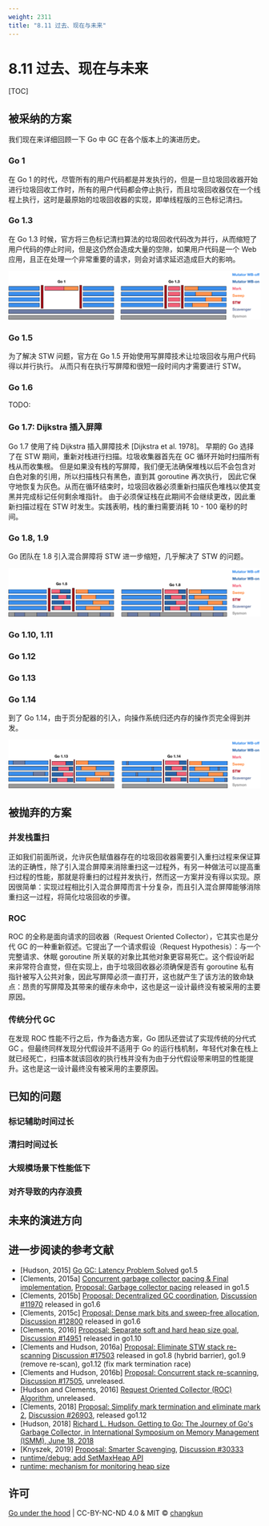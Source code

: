 ```yaml
---
weight: 2311
title: "8.11 过去、现在与未来"
---
```


# 8.11 过去、现在与未来

[TOC]

## 被采纳的方案

我们现在来详细回顾一下 Go 中 GC 在各个版本上的演进历史。

### Go 1

在 Go 1 的时代，尽管所有的用户代码都是并发执行的，但是一旦垃圾回收器开始进行垃圾回收工作时，所有的用户代码都会停止执行，而且垃圾回收器仅在一个线程上执行，这时是最原始的垃圾回收器的实现，即单线程版的三色标记清扫。

### Go 1.3

在 Go 1.3 时候，官方将三色标记清扫算法的垃圾回收代码改为并行，从而缩短了用户代码的停止时间，但是这仍然会造成大量的空隙，如果用户代码是一个 Web 应用，且正在处理一个非常重要的请求，则会对请求延迟造成巨大的影响。

![](../../../assets/gc1.png)

### Go 1.5

为了解决 STW 问题，官方在 Go 1.5 开始使用写屏障技术让垃圾回收与用户代码得以并行执行。
从而只有在执行写屏障和很短一段时间内才需要进行 STW。

### Go 1.6

TODO:

### Go 1.7: Dijkstra 插入屏障

Go 1.7 使用了纯 Dijkstra 插入屏障技术 [Dijkstra et al. 1978]。
早期的 Go 选择了在 STW 期间，重新对栈进行扫描。垃圾收集器首先在 GC 循环开始时扫描所有栈从而收集根。
但是如果没有栈的写屏障，我们便无法确保堆栈以后不会包含对白色对象的引用，所以扫描栈只有黑色，直到其 goroutine 再次执行，
因此它保守地恢复为灰色。从而在循环结束时，垃圾回收器必须重新扫描灰色堆栈以使其变黑并完成标记任何剩余堆指针。
由于必须保证栈在此期间不会继续更改，因此重新扫描过程在 STW 时发生。实践表明，栈的重扫需要消耗 10 - 100 毫秒的时间。

### Go 1.8, 1.9

Go 团队在 1.8 引入混合屏障将 STW 进一步缩短，几乎解决了 STW 的问题。

![](../../../assets/gc2.png)

### Go 1.10, 1.11

### Go 1.12

### Go 1.13

### Go 1.14

到了 Go 1.14，由于页分配器的引入，向操作系统归还内存的操作页完全得到并发。

![](../../../assets/gc3.png)

## 被抛弃的方案

### 并发栈重扫

正如我们前面所说，允许灰色赋值器存在的垃圾回收器需要引入重扫过程来保证算法的正确性，除了引入混合屏障来消除重扫这一过程外，有另一种做法可以提高重扫过程的性能，那就是将重扫的过程并发执行，然而这一方案并没有得以实现。原因很简单：实现过程相比引入混合屏障而言十分复杂，而且引入混合屏障能够消除重扫这一过程，将简化垃圾回收的步骤。

### ROC

ROC 的全称是面向请求的回收器（Request Oriented Collector），它其实也是分代 GC 的一种重新叙述。它提出了一个请求假设（Request Hypothesis）：与一个完整请求、休眠 goroutine 所关联的对象比其他对象更容易死亡。这个假设听起来非常符合直觉，但在实现上，由于垃圾回收器必须确保是否有 goroutine 私有指针被写入公共对象，因此写屏障必须一直打开，这也就产生了该方法的致命缺点：昂贵的写屏障及其带来的缓存未命中，这也是这一设计最终没有被采用的主要原因。

### 传统分代 GC

在发现 ROC 性能不行之后，作为备选方案，Go 团队还尝试了实现传统的分代式 GC 。但最终同样发现分代假设并不适用于 Go 的运行栈机制，年轻代对象在栈上就已经死亡，扫描本就该回收的执行栈并没有为由于分代假设带来明显的性能提升。这也是这一设计最终没有被采用的主要原因。

## 已知的问题

### 标记辅助时间过长

### 清扫时间过长

### 大规模场景下性能低下

### 对齐导致的内存浪费

## 未来的演进方向

## 进一步阅读的参考文献

- [Hudson, 2015] [Go GC: Latency Problem Solved](https://talks.golang.org/2015/go-gc.pdf) go1.5
- [Clements, 2015a] [Concurrent garbage collector pacing & Final implementation](https://docs.google.com/document/d/1wmjrocXIWTr1JxU-3EQBI6BK6KgtiFArkG47XK73xIQ/edit#heading=h.xy314pvxblbm), [Proposal: Garbage collector pacing](https://groups.google.com/forum/#!topic/golang-dev/YjoG9yJktg4) released in go1.5
- [Clements, 2015b] [Proposal: Decentralized GC coordination](https://go.googlesource.com/proposal/+/master/design/11970-decentralized-gc.md), [Discussion #11970](https://golang.org/issue/11970) released in go1.6
- [Clements, 2015c] [Proposal: Dense mark bits and sweep-free allocation](https://go.googlesource.com/proposal/+/master/design/12800-sweep-free-alloc.md), [Discussion #12800](https://golang.org/issue/12800) released in go1.6
- [Clements, 2016] [Proposal: Separate soft and hard heap size goal](https://go.googlesource.com/proposal/+/master/design/14951-soft-heap-limit.md), [Discussion #14951](https://golang.org/issue/14951) released in go1.10
- [Clements and Hudson, 2016a] [Proposal: Eliminate STW stack re-scanning](https://go.googlesource.com/proposal/+/master/design/17503-eliminate-rescan.md) [Discussion #17503](https://golang.org/issue/17503) released in go1.8 (hybrid barrier), go1.9 (remove re-scan), go1.12 (fix mark termination race)
- [Clements and Hudson, 2016b] [Proposal: Concurrent stack re-scanning](https://go.googlesource.com/proposal/+/master/design/17505-concurrent-rescan.md), [Discussion #17505](https://golang.org/issue/17505), unreleased.
- [Hudson and Clements, 2016] [Request Oriented Collector (ROC) Algorithm](https://docs.google.com/document/d/1gCsFxXamW8RRvOe5hECz98Ftk-tcRRJcDFANj2VwCB0/edit), unreleased.
- [Clements, 2018] [Proposal: Simplify mark termination and eliminate mark 2](https://go.googlesource.com/proposal/+/master/design/26903-simplify-mark-termination.md), [Discussion #26903](https://golang.org/issue/26903), released go1.12
- [Hudson, 2018] [Richard L. Hudson. Getting to Go: The Journey of Go's Garbage Collector, in International Symposium on Memory Management (ISMM), June 18, 2018](https://blog.golang.org/ismmkeynote)
- [Knyszek, 2019] [Proposal: Smarter Scavenging](https://go.googlesource.com/proposal/+/master/design/30333-smarter-scavenging.md), [Discussion #30333](https://golang.org/issue/30333)
- [runtime/debug: add SetMaxHeap API](https://go-review.googlesource.com/c/go/+/46751/)
- [runtime: mechanism for monitoring heap size](https://github.com/golang/go/issues/16843)

## 许可

[Go under the hood](https://github.com/changkun/go-under-the-hood) | CC-BY-NC-ND 4.0 & MIT &copy; [changkun](https://changkun.de)

